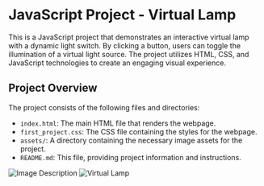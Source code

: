 # JavaScript Project - Virtual Lamp

This is a JavaScript project that demonstrates an interactive virtual lamp with a dynamic light switch. By clicking a button, users can toggle the illumination of a virtual light source. The project utilizes HTML, CSS, and JavaScript technologies to create an engaging visual experience.

## Project Overview

The project consists of the following files and directories:

- `index.html`: The main HTML file that renders the webpage.
- `first_project.css`: The CSS file containing the styles for the webpage.
- `assets/`: A directory containing the necessary image assets for the project.
- `README.md`: This file, providing project information and instructions.

![Image Description](relative/path/to/image.png)
![Virtual Lamp](images/lamp.png)
